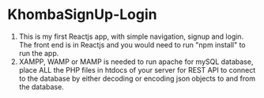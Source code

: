 # KhombaSignUp-Login

1. This is my first Reactjs app, with simple navigation, signup and login.
   The front end is in Reactjs and you would need to run "npm install"
   to run the app.
2. XAMPP, WAMP or MAMP is needed to run apache for mySQL database,
   place ALL the PHP files in htdocs of your server for REST API to connect
   to the database by either decoding or encoding json objects to and from the
   database.
